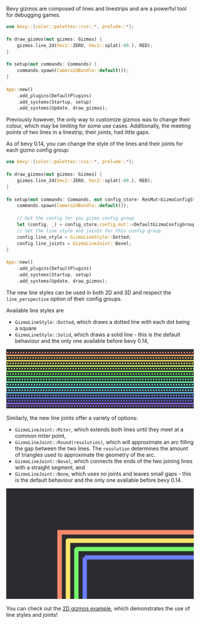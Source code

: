 Bevy gizmos are composed of lines and linestrips and are a powerful tool for debugging games.

```rust
use bevy::{color::palettes::css::*, prelude::*};

fn draw_gizmos(mut gizmos: Gizmos) {
    gizmos.line_2d(Vec2::ZERO, Vec2::splat(-80.), RED);
}

fn setup(mut commands: Commands) {
    commands.spawn(Camera2dBundle::default());
}

App::new()
	.add_plugins(DefaultPlugins)
	.add_systems(Startup, setup)
	.add_systems(Update, draw_gizmos);
```

Previously however, the only way to customize gizmos was to change their colour, which may be limiting for some use cases. Additionally, the meeting points of two lines in a linestrip, their *joints*, had little gaps. 

As of bevy 0.14, you can change the style of the lines and their joints for each gizmo config group:

```rust
use bevy::{color::palettes::css::*, prelude::*};

fn draw_gizmos(mut gizmos: Gizmos) {
    gizmos.line_2d(Vec2::ZERO, Vec2::splat(-80.), RED);
}

fn setup(mut commands: Commands, mut config_store: ResMut<GizmoConfigStore>) {
    commands.spawn(Camera2dBundle::default());

	// Get the config for you gizmo config group
    let (config, _) = config_store.config_mut::<DefaultGizmoConfigGroup>();
	// Set the line style and joints for this config group
	config.line_style = GizmoLineStyle::Dotted;
	config.line_joints = GizmoLineJoint::Bevel;
}

App::new()
	.add_plugins(DefaultPlugins)
	.add_systems(Startup, setup)
	.add_systems(Update, draw_gizmos);
```

The new line styles can be used in both 2D and 3D and respect the `line_perspective` option of their config groups.

Available line styles are 
- `GizmoLineStyle::Dotted`, which draws a dotted line with each dot being a square
- `GizmoLineStyle::Solid`, which draws a solid line - this is the default behaviour and the only one available before bevy 0.14,

![new gizmos line styles](gizmos_line_styles.png)

Similarly, the new line joints offer a variety of options:
- `GizmoLineJoint::Miter`, which extends both lines until they meet at a common miter point,
- `GizmoLineJoint::Round(resolution)`, which will approximate an arc filling the gap between the two lines. The `resolution` determines the amount of triangles used to approximate the geometry of the arc.
- `GizmoLineJoint::Bevel`, which connects the ends of the two joining lines with a straight segment, and
- `GizmoLineJoint::None`, which uses no joints and leaves small gaps - this is the default behaviour and the only one available before bevy 0.14.

![new gizmos line joints](gizmos_line_joints.png)

You can check out the [2D gizmos example](https://github.com/bevyengine/bevy/tree/v0.14.0/examples/gizmos/2d_gizmos.rs), which demonstrates the use of line styles and joints!